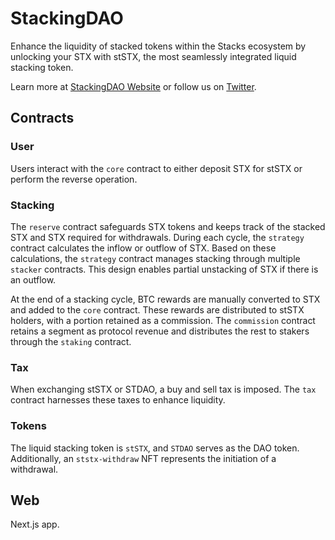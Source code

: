 
# StackingDAO

Enhance the liquidity of stacked tokens within the Stacks ecosystem by unlocking your STX with stSTX, the most seamlessly integrated liquid stacking token.

Learn more at [StackingDAO Website](https://stackingdao.com/) or follow us on [Twitter](https://twitter.com/stackingdao).

## Contracts

### User
Users interact with the `core` contract to either deposit STX for stSTX or perform the reverse operation.

### Stacking
The `reserve` contract safeguards STX tokens and keeps track of the stacked STX and STX required for withdrawals. During each cycle, the `strategy` contract calculates the inflow or outflow of STX. Based on these calculations, the `strategy` contract manages stacking through multiple `stacker` contracts. This design enables partial unstacking of STX if there is an outflow.

At the end of a stacking cycle, BTC rewards are manually converted to STX and added to the `core` contract. These rewards are distributed to stSTX holders, with a portion retained as a commission. The `commission` contract retains a segment as protocol revenue and distributes the rest to stakers through the `staking` contract.

### Tax
When exchanging stSTX or STDAO, a buy and sell tax is imposed. The `tax` contract harnesses these taxes to enhance liquidity.

### Tokens
The liquid stacking token is `stSTX`, and `STDAO` serves as the DAO token. Additionally, an `ststx-withdraw` NFT represents the initiation of a withdrawal.

## Web

Next.js app.